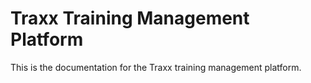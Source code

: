 # Traxx Training Management Platform
This is the documentation for the Traxx training management platform.
